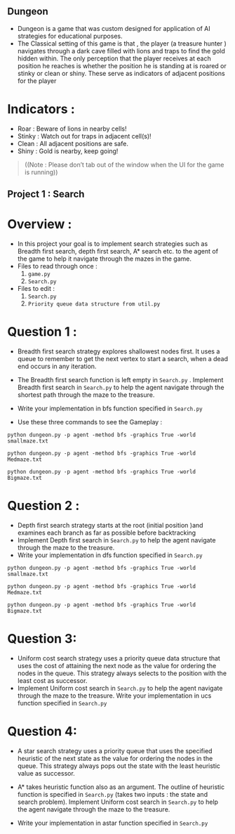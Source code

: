 ## Dungeon

* Dungeon is a game that was custom designed for application of AI strategies for educational purposes.
* The Classical setting of this game is that , the player (a treasure hunter ) navigates through a dark cave filled with lions and traps to find the gold hidden within. The only perception that the player receives at each position he reaches is whether the position he is standing at is roared or stinky  or clean or shiny. These serve as indicators of adjacent positions for the player
# Indicators : 
* Roar :  Beware of lions in nearby cells!
* Stinky : Watch out for traps in adjacent cell(s)!
* Clean : All adjacent positions are safe.
* Shiny : Gold is nearby, keep going!
>((Note : Please don’t tab out of the window when the UI for the game is running))

## Project 1 : Search
# Overview : 
* In this project your goal is to implement search strategies such as Breadth first search, depth first search,  A* search etc. to the agent of the game to help it navigate through the mazes in the game. 
* Files to read through once :
    1. ```game.py```
	2. ```Search.py```
* Files to edit :
    1. ```Search.py```
	2. ```Priority queue data structure from util.py ```

# Question 1 :
* 	Breadth first search strategy explores shallowest nodes first. It uses a queue to remember to get the next vertex to start a search, when a dead end occurs in any iteration.
* 	The Breadth first search function is left empty in ```Search.py``` . Implement Breadth first search in ```Search.py``` to help the agent navigate through the shortest path through the  maze to the treasure. 
* Write your implementation in bfs function specified in ```Search.py```

* Use these three commands to see the Gameplay :
```
python dungeon.py -p agent -method bfs -graphics True -world smallmaze.txt
```
```
python dungeon.py -p agent -method bfs -graphics True -world Medmaze.txt
```
```
python dungeon.py -p agent -method bfs -graphics True -world Bigmaze.txt
```



# Question 2 :
*	Depth first search strategy starts at the root (initial position )and examines each branch as far as possible before backtracking
*	Implement Depth first search in ```Search.py``` to help the agent navigate through the  maze to the treasure. 
* Write your implementation in dfs function specified in ```Search.py```
```
python dungeon.py -p agent -method bfs -graphics True -world smallmaze.txt
```
```
python dungeon.py -p agent -method bfs -graphics True -world Medmaze.txt
```
```
python dungeon.py -p agent -method bfs -graphics True -world Bigmaze.txt
```


# Question 3:
*	Uniform cost search strategy uses a priority queue data structure that uses the cost of attaining the next node as the value for ordering the nodes in the queue. This strategy always selects to the position with the least cost as successor.
*	Implement Uniform cost search in ```Search.py``` to help the agent navigate through the  maze to the treasure. Write your implementation in ucs function specified in ```Search.py```

# Question 4:
*	A star search strategy uses a priority queue that uses the specified heuristic of the next state as the value for ordering the nodes in the queue. This strategy always pops out the state with the least heuristic value as successor.
*	A* takes heuristic function also as an argument. The outline of heuristic function is specified in ```Search.py``` (takes two inputs : the state and search problem). Implement Uniform cost search in ```Search.py``` to help the agent navigate through the  maze to the treasure. 

* Write your implementation in astar function specified in ```Search.py```




